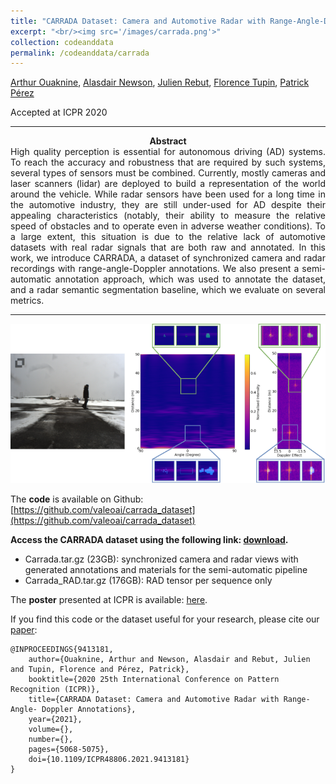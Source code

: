 ```yaml
---
title: "CARRADA Dataset: Camera and Automotive Radar with Range-Angle-Doppler Annotations"
excerpt: "<br/><img src='/images/carrada.png'>"
collection: codeanddata
permalink: /codeanddata/carrada
---
```


[Arthur Ouaknine](https://arthurouaknine.github.io/), [Alasdair Newson](https://sites.google.com/site/alasdairnewson/), [Julien Rebut](https://scholar.google.com/citations?user=BJcQNcoAAAAJ&hl=fr), [Florence Tupin](https://perso.telecom-paristech.fr/tupin/), [Patrick Pérez](https://ptrckprz.github.io/)

Accepted at ICPR 2020

---

<center><b>Abstract</b></center>

<div style="text-align: justify">High quality perception is essential for autonomous driving (AD) systems. To reach the accuracy and robustness that are required by such systems, several types of sensors must be combined. Currently, mostly cameras and laser scanners (lidar) are deployed to build a representation of the world around the vehicle. While radar sensors have been used for a long time in the automotive industry, they are still under-used for AD despite their appealing characteristics (notably, their ability to measure the relative speed of obstacles and to operate even in adverse weather conditions). To a large extent, this situation is due to the relative lack of automotive datasets with real radar signals that are both raw and annotated. In this work, we introduce CARRADA, a dataset of synchronized camera and radar recordings with range-angle-Doppler annotations. We also present a semi-automatic annotation approach, which was used to annotate the dataset, and a radar semantic segmentation baseline, which we evaluate on several metrics.</div>

---

<img src='/images/carrada.png' class="center">


The **code** is available on Github: [https://github.com/valeoai/carrada_dataset](https://github.com/valeoai/carrada_dataset)

**Access the CARRADA dataset using the following link: [download](http://download.tsi.telecom-paristech.fr/Carrada).**
- Carrada.tar.gz (23GB): synchronized camera and radar views with generated annotations and materials for the semi-automatic pipeline
- Carrada_RAD.tar.gz (176GB): RAD tensor per sequence only

The **poster** presented at ICPR is available: [here](https://arthurouaknine.github.io/files/posters/ICPR2021_poster).  

If you find this code or the dataset useful for your research, please cite our [paper](https://arxiv.org/pdf/2005.01456.pdf):
```
@INPROCEEDINGS{9413181,
    author={Ouaknine, Arthur and Newson, Alasdair and Rebut, Julien and Tupin, Florence and Pérez, Patrick},
    booktitle={2020 25th International Conference on Pattern Recognition (ICPR)},
    title={CARRADA Dataset: Camera and Automotive Radar with Range- Angle- Doppler Annotations},
    year={2021},
    volume={},
    number={},
    pages={5068-5075},
    doi={10.1109/ICPR48806.2021.9413181}
}
```